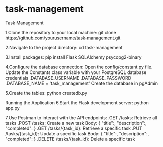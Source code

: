 # task-management

Task Management

1.Clone the repository to your local machine:
git clone https://github.com/yourusername/task-management.git

2.Navigate to the project directory:
cd task-management

3.Install packages:
pip install Flask SQLAlchemy psycopg2-binary

4.Configure the database connection:
Open the config/constant.py file.
Update the Constants class variable with your PostgreSQL database credentials
.DATABASE_USERNAME
.DATABASE_PASSWORD
.DATABASE_NAME = 'task_management'
Create the database in pgAdmin

5.Create the tables:
python createdb.py

Running the Application
6.Start the Flask development server:
python app.py

7.Use Postman to interact with the API endpoints:
.GET /tasks: Retrieve all tasks
.POST /tasks: Create a new task
Body: {
"title":,
"description":,
"completed":
}
.GET /tasks/{task_id}: Retrieve a specific task
.PUT /tasks/{task_id}: Update a specific task
Body: {
"title":,
"description":,
"completed":
}
.DELETE /tasks/{task_id}: Delete a specific task
